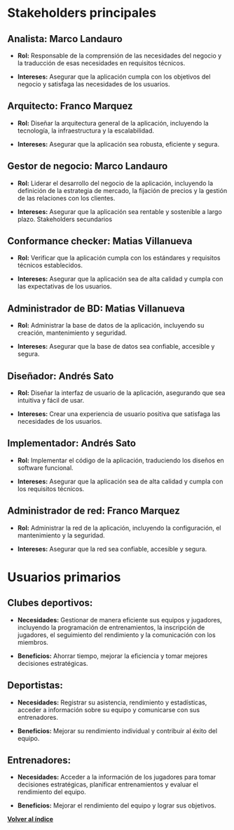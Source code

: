 # Stakeholders principales

## Analista: Marco Landauro

- **Rol:** Responsable de la comprensión de las necesidades del negocio y la traducción de esas necesidades en requisitos técnicos.

- **Intereses:** Asegurar que la aplicación cumpla con los objetivos del negocio y satisfaga las necesidades de los usuarios.

## Arquitecto: Franco Marquez

- **Rol:** Diseñar la arquitectura general de la aplicación, incluyendo la tecnología, la infraestructura y la escalabilidad.

- **Intereses:** Asegurar que la aplicación sea robusta, eficiente y segura.

## Gestor de negocio: Marco Landauro

- **Rol:** Liderar el desarrollo del negocio de la aplicación, incluyendo la definición de la estrategia de mercado, la fijación de precios y la gestión de las relaciones con los clientes.

- **Intereses:** Asegurar que la aplicación sea rentable y sostenible a largo plazo.
Stakeholders secundarios

## Conformance checker: Matias Villanueva

- **Rol:** Verificar que la aplicación cumpla con los estándares y requisitos técnicos establecidos.

- **Intereses:** Asegurar que la aplicación sea de alta calidad y cumpla con las expectativas de los usuarios.

## Administrador de BD: Matias Villanueva

- **Rol:** Administrar la base de datos de la aplicación, incluyendo su creación, mantenimiento y seguridad.

- **Intereses:** Asegurar que la base de datos sea confiable, accesible y segura.

## Diseñador: Andrés Sato

- **Rol:** Diseñar la interfaz de usuario de la aplicación, asegurando que sea intuitiva y fácil de usar.

- **Intereses:** Crear una experiencia de usuario positiva que satisfaga las necesidades de los usuarios.

## Implementador: Andrés Sato

- **Rol:** Implementar el código de la aplicación, traduciendo los diseños en software funcional.

- **Intereses:** Asegurar que la aplicación sea de alta calidad y cumpla con los requisitos técnicos.

## Administrador de red: Franco Marquez

- **Rol:** Administrar la red de la aplicación, incluyendo la configuración, el mantenimiento y la seguridad.

- **Intereses:** Asegurar que la red sea confiable, accesible y segura.

# Usuarios primarios

## Clubes deportivos:

- **Necesidades:** Gestionar de manera eficiente sus equipos y jugadores, incluyendo la programación de entrenamientos, la inscripción de jugadores, el seguimiento del rendimiento y la comunicación con los miembros.

- **Beneficios:** Ahorrar tiempo, mejorar la eficiencia y tomar mejores decisiones estratégicas.

## Deportistas:

- **Necesidades:** Registrar su asistencia, rendimiento y estadísticas, acceder a información sobre su equipo y comunicarse con sus entrenadores.

- **Beneficios:** Mejorar su rendimiento individual y contribuir al éxito del equipo.

## Entrenadores:

- **Necesidades:** Acceder a la información de los jugadores para tomar decisiones estratégicas, planificar entrenamientos y evaluar el rendimiento del equipo.

- **Beneficios:** Mejorar el rendimiento del equipo y lograr sus objetivos.

[**Volver al índice**](../README.md)